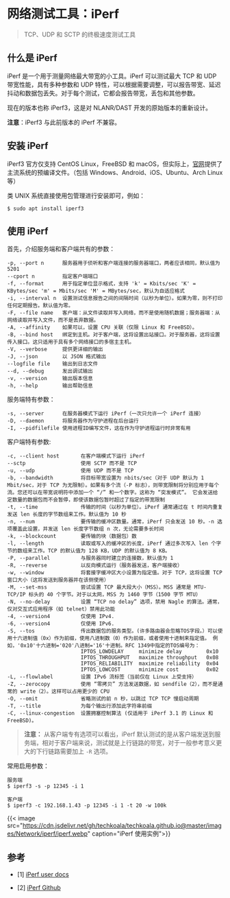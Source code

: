 # 网络测试工具：iPerf


> TCP、UDP 和 SCTP 的终极速度测试工具

<!--more-->

## 什么是 iPerf

iPerf 是一个用于测量网络最大带宽的小工具。iPerf 可以测试最大 TCP 和 UDP 带宽性能，具有多种参数和 UDP 特性，可以根据需要调整，可以报告带宽、延迟抖动和数据包丢失。对于每个测试，它都会报告带宽，丢包和其他参数。

现在的版本也称 iPerf3，这是对 NLANR/DAST 开发的原始版本的重新设计。

**注意**：iPerf3 与此前版本的 iPerf 不兼容。

## 安装 iPerf

iPerf3 官方仅支持 CentOS Linux，FreeBSD 和 macOS，但实际上，[官网](https://iperf.fr/iperf-download.php)提供了主流系统的预编译文件。（包括 Windows、Android、iOS、Ubuntu、Arch Linux 等）

类 UNIX 系统直接使用包管理进行安装即可，例如：

```shell
$ sudo apt install iperf3
```

## 使用 iPerf

首先，介绍服务端和客户端共有的参数：

```shell
-p, --port n      服务器用于侦听和客户端连接的服务器端口，两者应该相同，默认值为 5201
--cport n         指定客户端端口
-f, --format      用于指定单位显示格式，支持 'k' = Kbits/sec 'K' = KBytes/sec 'm' = Mbits/sec 'M' = MBytes/sec，默认为自适应格式
-i, --interval n  设置测试信息报告之间的间隔时间（以秒为单位）。如果为零，则不打印任何定期报告。默认值为零。
-F, --file name   客户端：从文件读取并写入网络，而不是使用随机数据；服务器端：从网络读取并写入文件，而不是丢弃数据。
-A, --affinity    如果可以，设置 CPU 关联（仅限 Linux 和 FreeBSD）。
-B, --bind host   绑定到主机。对于客户端，这将设置出站接口。对于服务器，这将设置传入接口。这只适用于具有多个网络接口的多宿主主机。
-V, --verbose     提供更详细的输出
-J, --json        以 JSON 格式输出
--logfile file    输出到日志文件
--d, --debug      发出调试输出
-v, --version     输出版本信息
-h, --help        输出帮助信息
```

服务端特有参数：

```shell
-s, --server      在服务器模式下运行 iPerf（一次只允许一个 iPerf 连接）
-D, --daemon      将服务器作为守护进程在后台运行
-I, --pidfilefile 使用进程ID编写文件，这在作为守护进程运行时非常有用
```

客户端特有参数:

```shell
-c, --client host	    在客户端模式下运行 iPerf
--sctp	                使用 SCTP 而不是 TCP
-u, --udp	            使用 UDP 而不是 TCP
-b, --bandwidth      	将目标带宽设置为 nbits/sec（对于 UDP 默认为 1 Mbit/sec，对于 TCP 为无限制）。如果有多个流（-P 标志），则带宽限制将分别应用于每个流。您还可以在带宽说明符中添加一个 “/” 和一个数字。这称为 “突发模式”。 它会发送给定数量的数据包而不会暂停，即使该数据包暂时超过了指定的带宽限制
-t, --time  	        传输的时间（以秒为单位）。iPerf 通常通过在 t 时间内重复发送 len 长度的字节数组来工作。默认值为 10 秒
-n, --num 	            要传输的缓冲区数量。通常，iPerf 只会发送 10 秒。-n 选项覆盖此设置，并发送 len 长度字节数组 n 次，无论需要多长时间
-k, --blockcount    	要传输的块（数据包）数
-l, --length     	    读取或写入的缓冲区的长度，iPerf 通过多次写入 len 个字节的数组来工作。TCP 的默认值为 128 KB，UDP 的默认值为 8 KB。
-P, --parallel  	    与服务器同时建立的连接数，默认值为 1
-R, --reverse	        以反向模式运行（服务器发送，客户端接收）
-w, --window    	    将套接字缓冲区大小设置为指定值。对于 TCP，这将设置 TCP 窗口大小（这将发送到服务器并在该侧使用）
-M, --set-mss  	        尝试设置 TCP 最大段大小（MSS）。MSS 通常是 MTU-TCP/IP 标头的 40 个字节。对于以太网，MSS 为 1460 字节（1500 字节 MTU）
-N, --no-delay	        设置 “TCP no delay” 选项，禁用 Nagle 的算法。通常，仅对交互式应用程序（如 telnet）禁用此功能
-4, --version4	        仅使用 IPv4.
-6, --version4	        仅使用 IPv6.
-S, --tos               传出数据包的服务类型。(许多路由器会忽略TOS字段。）可以使用十六进制值（0x）作为前缀，使用八进制数（0）作为前缀，或者使用十进制来指定值。 例如，'0x10'十六进制='020'八进制='16'十进制。RFC 1349中指定的TOS编号为：
                        IPTOS_LOWDELAY     minimize delay        0x10
                        IPTOS_THROUGHPUT   maximize throughput   0x08
                        IPTOS_RELIABILITY  maximize reliability  0x04
                        IPTOS_LOWCOST      minimize cost         0x02
-L, --flowlabel  	    设置 IPv6 流标签（当前仅在 Linux 上受支持）
-Z, --zerocopy	        使用 “零拷贝” 方法发送数据，如 sendfile（2），而不是通常的 write（2）。这样可以占用更少的 CPU
-O, --omit  	        省略测试的前 n 秒，以跳过 TCP TCP 慢启动周期
-T, --title             为每个输出行添加此字符串前缀
-C, --linux-congestion  设置拥塞控制算法 (仅适用于 iPerf 3.1 的 Linux 和 FreeBSD)。
```

> **注意：** 从客户端专有选项可以看出，iPerf 默认测试的是从客户端发送到服务端，相对于客户端来说，测试就是上行链路的带宽，对于一般参考意义更大的下行链路需要加上 `-R` 选项。

常用启用参数：

```shell
服务端
$ iperf3 -s -p 12345 -i 1
```

```shell
客户端
$ iperf3 -c 192.168.1.43 -p 12345 -i 1 -t 20 -w 100k
```

{{< image src="https://cdn.jsdelivr.net/gh/techkoala/techkoala.github.io@master/images/Network/iperf/iperf.webp" caption="iPerf 使用实例">}}

## 参考

- [1] [iPerf user docs](https://iperf.fr/iperf-doc.php)

- [2] [iPerf Github](https://github.com/esnet/iperf)

